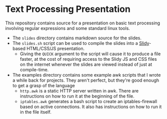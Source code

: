 # Text Processing Presentation

This repository contains source for a presentation on basic text processing involving regular expressions and some standard linux tools.

- The `slides` directory contains markdown source for the slides.
- The `slides.sh` script can be used to compile the slides into a [Slidy](https://www.w3.org/Talks/Tools/Slidy2/)-based HTML/CSS/JS presentation.
    - Giving the `QUICK` argument to the script will cause it to produce a file faster, at the cost of requiring access to the Slidy JS and CSS files on the internet whenever the slides are viewed instead of just at compile-time.
- The examples directory contains some example awk scripts that I wrote a while back for projects. They aren't perfect, but they're good enough to get a grasp of the language
    - `http.awk` is a static HTTP server written in awk. There are instructions on how to run it at the beginning of the file.
    - `iptables.awk` generates a bash script to create an iptables-firewall based on active connections. It also has instructions on how to run it in the file itself.